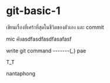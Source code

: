 
# git-basic-1




เขียนเรื่องที่เศร้าที่สุดในชีวิตของตัวเอง และ commit 



mic คับasdfasdfasdfasafasf

write git command -------(*_*) pae

T_T

nantaphong


